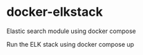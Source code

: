 # docker-elkstack
Elastic search module using docker compose

Run the ELK stack using docker compose up


